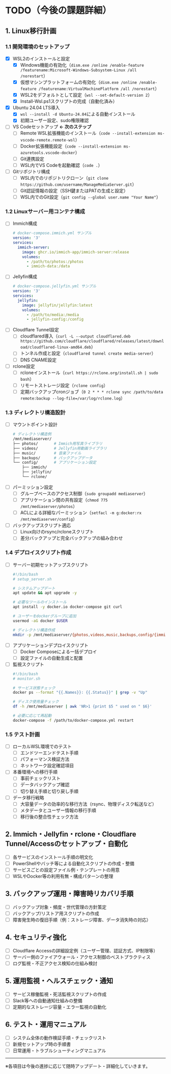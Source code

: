 # TODO（今後の課題詳細）

## 1. Linux移行計画

### 1.1 開発環境のセットアップ
- [x] WSL2のインストールと設定
  - [x] Windows機能の有効化（`dism.exe /online /enable-feature /featurename:Microsoft-Windows-Subsystem-Linux /all /norestart`）
  - [x] 仮想マシンプラットフォームの有効化（`dism.exe /online /enable-feature /featurename:VirtualMachinePlatform /all /norestart`）
  - [x] WSL2をデフォルトとして設定（`wsl --set-default-version 2`）
  - [x] Install-Wsl.ps1スクリプトの完成（自動化済み）
- [x] Ubuntu 24.04 LTS導入
  - [x] `wsl --install -d Ubuntu-24.04`による自動インストール
  - [x] 初期ユーザー設定、sudo権限確認
- [ ] VS Codeセットアップ **← 次のステップ**
  - [ ] Remote WSL拡張機能のインストール（`code --install-extension ms-vscode-remote.remote-wsl`）
  - [ ] Docker拡張機能設定（`code --install-extension ms-azuretools.vscode-docker`）
  - [ ] Git連携設定
  - [ ] WSL内でVS Codeを起動確認（`code .`）
- [ ] Gitリポジトリ構成
  - [ ] WSL内でのリポジトリクローン（`git clone https://github.com/username/ManageMediaServer.git`）
  - [ ] Git認証情報の設定（SSH鍵またはPATの生成と設定）
  - [ ] WSL内でのGit設定（`git config --global user.name "Your Name"`）

### 1.2 Linuxサーバー用コンテナ構成
- [ ] Immich構成
  ```yaml
  # docker-compose.immich.yml サンプル
  version: '3'
  services:
    immich-server:
      image: ghcr.io/immich-app/immich-server:release
      volumes:
        - /path/to/photos:/photos
        - immich-data:/data
  ```
- [ ] Jellyfin構成
  ```yaml
  # docker-compose.jellyfin.yml サンプル
  version: '3'
  services:
    jellyfin:
      image: jellyfin/jellyfin:latest
      volumes:
        - /path/to/media:/media
        - jellyfin-config:/config
  ```
- [ ] Cloudflare Tunnel設定
  - [ ] cloudflared導入（`curl -L --output cloudflared.deb https://github.com/cloudflare/cloudflared/releases/latest/download/cloudflared-linux-amd64.deb`）
  - [ ] トンネル作成と設定（`cloudflared tunnel create media-server`）
  - [ ] DNS CNAME設定
- [ ] rclone設定
  - [ ] rcloneインストール（`curl https://rclone.org/install.sh | sudo bash`）
  - [ ] リモートストレージ設定（`rclone config`）
  - [ ] 定期バックアップcronジョブ（`0 2 * * * rclone sync /path/to/data remote:backup --log-file=/var/log/rclone.log`）

### 1.3 ディレクトリ構造設計
- [ ] マウントポイント設計
  ```bash
  # ディレクトリ構造例
  /mnt/mediaserver/
  ├── photos/       # Immich用写真ライブラリ
  ├── videos/       # Jellyfin用動画ライブラリ
  ├── music/        # 音楽ファイル
  ├── backups/      # バックアップデータ
  └── config/       # アプリケーション設定
      ├── immich/
      ├── jellyfin/
      └── rclone/
  ```
- [ ] パーミッション設定
  - [ ] グループベースのアクセス制御（`sudo groupadd mediaserver`）
  - [ ] アプリケーション間の共有設定（`chmod 775 /mnt/mediaserver/photos`）
  - [ ] ACLによる詳細なパーミッション（`setfacl -m g:docker:rx /mnt/mediaserver/config`）
- [ ] バックアップスクリプト適応
  - [ ] Linux向けのrsync/rcloneスクリプト
  - [ ] 差分バックアップと完全バックアップの組み合わせ

### 1.4 デプロイスクリプト作成
- [ ] サーバー初期セットアップスクリプト
  ```bash
  #!/bin/bash
  # setup_server.sh
  
  # システムアップデート
  apt update && apt upgrade -y
  
  # 必要なツールのインストール
  apt install -y docker.io docker-compose git curl
  
  # ユーザーをdockerグループに追加
  usermod -aG docker $USER
  
  # ディレクトリ構造作成
  mkdir -p /mnt/mediaserver/{photos,videos,music,backups,config/{immich,jellyfin,rclone}}
  ```
- [ ] アプリケーションデプロイスクリプト
  - [ ] Docker Composeによる一括デプロイ
  - [ ] 設定ファイルの自動生成と配置
- [ ] 監視スクリプト
  ```bash
  #!/bin/bash
  # monitor.sh
  
  # サービス状態チェック
  docker ps --format "{{.Names}}: {{.Status}}" | grep -v "Up"
  
  # ディスク使用量チェック
  df -h /mnt/mediaserver | awk 'NR>1 {print $5 " used on " $6}'
  
  # 必要に応じて再起動
  docker-compose -f /path/to/docker-compose.yml restart
  ```

### 1.5 テスト計画
- [ ] ローカルWSL環境でのテスト
  - [ ] エンドツーエンドテスト手順
  - [ ] パフォーマンス検証方法
  - [ ] ネットワーク設定確認項目
- [ ] 本番環境への移行手順
  - [ ] 事前チェックリスト
  - [ ] データバックアップ確認
  - [ ] 切り替え手順と切り戻し手順
- [ ] データ移行戦略
  - [ ] 大容量データの効率的な移行方法（rsync、物理ディスク転送など）
  - [ ] メタデータとユーザー情報の移行手順
  - [ ] 移行後の整合性チェック方法

## 2. Immich・Jellyfin・rclone・Cloudflare Tunnel/Accessのセットアップ・自動化
- [ ] 各サービスのインストール手順の明文化
- [ ] PowerShellやバッチ等による自動化スクリプトの作成・整備
- [ ] サービスごとの設定ファイル例・テンプレートの用意
- [ ] WSLやDocker等の利用有無・構成パターンの整理

## 3. バックアップ運用・障害時リカバリ手順
- [ ] バックアップ対象・頻度・世代管理の方針策定
- [ ] バックアップ/リストア用スクリプトの作成
- [ ] 障害発生時の復旧手順（例：ストレージ障害、データ消失時の対応）

## 4. セキュリティ強化
- [ ] Cloudflare Accessの詳細設定例（ユーザー管理、認証方式、IP制限等）
- [ ] サーバー側のファイアウォール・アクセス制御のベストプラクティス
- [ ] ログ監視・不正アクセス検知の仕組み検討

## 5. 運用監視・ヘルスチェック・通知
- [ ] サービス稼働監視・死活監視スクリプトの作成
- [ ] Slack等への自動通知仕組みの整備
- [ ] 定期的なストレージ容量・エラー監視の自動化

## 6. テスト・運用マニュアル
- [ ] システム全体の動作検証手順・チェックリスト
- [ ] 新規セットアップ時の手順書
- [ ] 日常運用・トラブルシューティングマニュアル

---

※各項目は今後の進捗に応じて随時アップデート・詳細化していきます。
